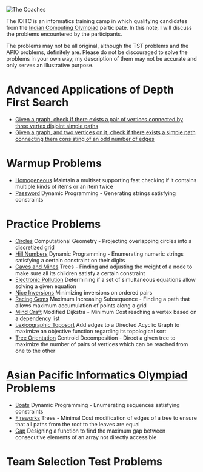 ![The Coaches](http://www.iarcs.org.in//inoi/2016/ioi2016/ioitc2016_coaches.jpg)

The  IOITC is an informatics training camp in which qualifying candidates from the [Indian Computing Olympiad](http://www.iarcs.org.in/inoi/) participate. In this note, I will discuss the problems encountered by the participants.

The problems may not be all original, although the TST problems and the APIO problems, definitely are. Please do not be discouraged to solve the problems in your own way; my description of them may not be accurate and only serves an illustrative purpose.

# Advanced Applications of Depth First Search

* [Given a graph, check if there exists a pair of vertices connected by three vertex disjoint simple paths]()
* [Given a graph, and two vertices on it, check if there exists a simple path connecting them consisting of an odd number of edges]()

# Warmup Problems

* [Homogeneous]() Maintain a multiset supporting fast checking if it contains multiple kinds of items or an item twice
* [Password]() Dynamic Programming - Generating strings satisfying constraints

# Practice Problems

* [Circles]() Computational Geometry - Projecting overlapping circles into a discretized grid
* [Hill Numbers]() Dynamic Programming - Enumerating numeric strings satisfying a certain constraint on their digits
* [Caves and Mines]() Trees - Finding and adjusting the weight of a node to make sure all its children satisfy a certain constraint
* [Electronic Pollution]() Determining if a set of simultaneous equations allow solving a given equation
* [Nice Inversions]() Minimizing inversions on ordered pairs
* [Racing Gems]() Maximum Increasing Subsequence - Finding a path that allows maximum accumulation of points along a grid
* [Mind Craft]() Modified Dijkstra - Minimum Cost reaching a vertex based on a dependency list
* [Lexicographic Toposort]() Add edges to a Directed Acyclic Graph to maximize an objective function regarding its topological sort
* [Tree Orientation]() Centroid Decomposition - Direct a given tree to maximize the number of pairs of vertices which can be reached from one to the other

# [Asian Pacific Informatics Olympiad](http://apio2016.org/) Problems

* [Boats]() Dynamic Programming - Enumerating sequences satisfying constraints
* [Fireworks]() Trees - Minimal Cost modification of edges of a tree to ensure that all paths from the root to the leaves are equal
* [Gap]() Designing a function to find the maximum gap between consecutive elements of an array not directly accessible

# Team Selection Test Problems

